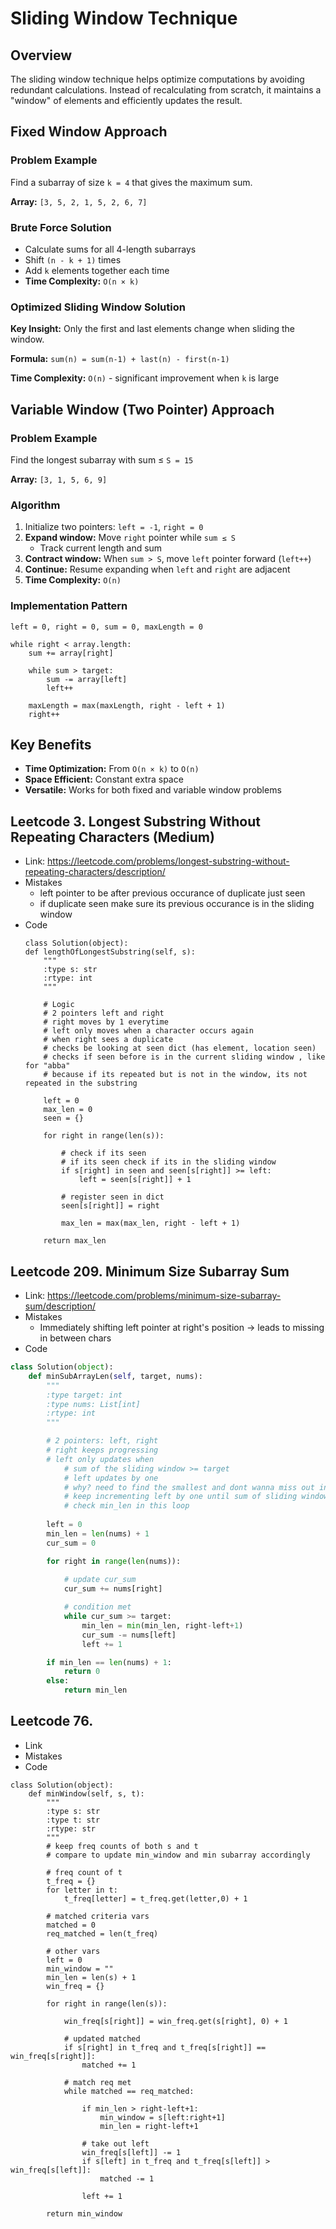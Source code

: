 # Sliding Window Technique

## Overview
The sliding window technique helps optimize computations by avoiding redundant calculations. Instead of recalculating from scratch, it maintains a "window" of elements and efficiently updates the result.

## Fixed Window Approach

### Problem Example
Find a subarray of size `k = 4` that gives the maximum sum.

**Array:** `[3, 5, 2, 1, 5, 2, 6, 7]`

### Brute Force Solution
- Calculate sums for all 4-length subarrays
- Shift `(n - k + 1)` times
- Add `k` elements together each time
- **Time Complexity:** `O(n × k)`

### Optimized Sliding Window Solution
**Key Insight:** Only the first and last elements change when sliding the window.

**Formula:** `sum(n) = sum(n-1) + last(n) - first(n-1)`

**Time Complexity:** `O(n)` - significant improvement when `k` is large

## Variable Window (Two Pointer) Approach

### Problem Example
Find the longest subarray with sum ≤ `S = 15`

**Array:** `[3, 1, 5, 6, 9]`

### Algorithm
1. Initialize two pointers: `left = -1`, `right = 0`
2. **Expand window:** Move `right` pointer while `sum ≤ S`
   - Track current length and sum
3. **Contract window:** When `sum > S`, move `left` pointer forward (`left++`)
4. **Continue:** Resume expanding when `left` and `right` are adjacent
5. **Time Complexity:** `O(n)`

### Implementation Pattern
```
left = 0, right = 0, sum = 0, maxLength = 0

while right < array.length:
    sum += array[right]

    while sum > target:
        sum -= array[left]
        left++

    maxLength = max(maxLength, right - left + 1)
    right++
```

## Key Benefits
- **Time Optimization:** From `O(n × k)` to `O(n)`
- **Space Efficient:** Constant extra space
- **Versatile:** Works for both fixed and variable window problems

## Leetcode 3. Longest Substring Without Repeating Characters (Medium)
- Link: https://leetcode.com/problems/longest-substring-without-repeating-characters/description/
- Mistakes
    - left pointer to be after previous occurance of duplicate just seen
    - if duplicate seen make sure its previous occurance is in the sliding window
- Code
    ```
    class Solution(object):
    def lengthOfLongestSubstring(self, s):
        """
        :type s: str
        :rtype: int
        """

        # Logic
        # 2 pointers left and right
        # right moves by 1 everytime
        # left only moves when a character occurs again
        # when right sees a duplicate
        # checks be looking at seen dict (has element, location seen)
        # checks if seen before is in the current sliding window , like for "abba"
        # because if its repeated but is not in the window, its not repeated in the substring

        left = 0
        max_len = 0
        seen = {}

        for right in range(len(s)):

            # check if its seen
            # if its seen check if its in the sliding window
            if s[right] in seen and seen[s[right]] >= left:
                left = seen[s[right]] + 1

            # register seen in dict
            seen[s[right]] = right

            max_len = max(max_len, right - left + 1)

        return max_len        
    ```

## Leetcode 209. Minimum Size Subarray Sum
- Link: https://leetcode.com/problems/minimum-size-subarray-sum/description/
- Mistakes
    - Immediately shifting left pointer at right's position -> leads to missing in between chars
- Code
``` python
class Solution(object):
    def minSubArrayLen(self, target, nums):
        """
        :type target: int
        :type nums: List[int]
        :rtype: int
        """

        # 2 pointers: left, right
        # right keeps progressing
        # left only updates when
            # sum of the sliding window >= target
            # left updates by one
            # why? need to find the smallest and dont wanna miss out in between ones
            # keep incrementing left by one until sum of sliding window < target
            # check min_len in this loop
        
        left = 0
        min_len = len(nums) + 1
        cur_sum = 0

        for right in range(len(nums)):
            
            # update cur_sum
            cur_sum += nums[right]

            # condition met
            while cur_sum >= target:
                min_len = min(min_len, right-left+1)
                cur_sum -= nums[left]
                left += 1

        if min_len == len(nums) + 1:
            return 0
        else:
            return min_len
```

## Leetcode 76.
- Link
- Mistakes
- Code
```
class Solution(object):
    def minWindow(self, s, t):
        """
        :type s: str
        :type t: str
        :rtype: str
        """
        # keep freq counts of both s and t
        # compare to update min_window and min subarray accordingly

        # freq count of t
        t_freq = {}
        for letter in t:
            t_freq[letter] = t_freq.get(letter,0) + 1

        # matched criteria vars
        matched = 0
        req_matched = len(t_freq)

        # other vars
        left = 0
        min_window = ""
        min_len = len(s) + 1
        win_freq = {}

        for right in range(len(s)):

            win_freq[s[right]] = win_freq.get(s[right], 0) + 1

            # updated matched
            if s[right] in t_freq and t_freq[s[right]] == win_freq[s[right]]:
                matched += 1

            # match req met
            while matched == req_matched:

                if min_len > right-left+1:
                    min_window = s[left:right+1]
                    min_len = right-left+1

                # take out left
                win_freq[s[left]] -= 1
                if s[left] in t_freq and t_freq[s[left]] > win_freq[s[left]]:
                    matched -= 1
                    
                left += 1
        
        return min_window

```
